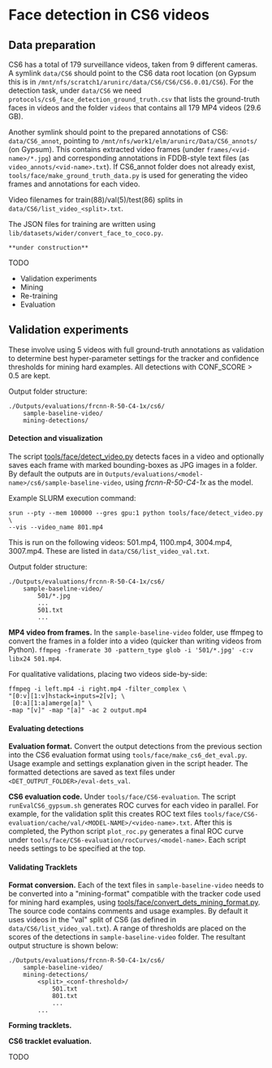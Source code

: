 # Face detection in CS6 videos

## Data preparation
CS6 has a total of 179 surveillance videos, taken from 9 different cameras. 
A symlink `data/CS6` should point to the CS6 data root location
(on Gypsum this is in `/mnt/nfs/scratch1/arunirc/data/CS6/CS6/CS6.0.01/CS6`). For the detection task, under `data/CS6` we need `protocols/cs6_face_detection_ground_truth.csv` that lists the ground-truth faces in videos and the folder `videos` that contains all 179 MP4 videos (29.6 GB).

Another symlink should point to the prepared annotations of CS6: `data/CS6_annot`, pointing to `/mnt/nfs/work1/elm/arunirc/Data/CS6_annots/` (on Gypsum). This contains extracted video frames (under `frames/<vid-name>/*.jpg`) and corresponding annotations in FDDB-style text files (as `video_annots/<vid-name>.txt`). If CS6_annot folder does not already exist, `tools/face/make_ground_truth_data.py` is used for generating the video frames and annotations for each video.

Video filenames for train(88)/val(5)/test(86) splits in `data/CS6/list_video_<split>.txt`.

The JSON files for training are written using `lib/datasets/wider/convert_face_to_coco.py`.



    **under construction**
TODO


* Validation experiments
* Mining
* Re-training
* Evaluation


## Validation experiments

These involve using 5 videos with full ground-truth annotations as validation to determine best hyper-parameter settings for the tracker and confidence thresholds for mining hard examples. All detections with CONF_SCORE > 0.5 are kept.

Output folder structure:
```
./Outputs/evaluations/frcnn-R-50-C4-1x/cs6/
    sample-baseline-video/
    mining-detections/
```


#### Detection and visualization

The script [tools/face/detect_video.py](tools/face/detect_video.py) detects faces in a video and optionally saves each frame with marked bounding-boxes as JPG images in a folder. By default the outputs are in `Outputs/evaluations/<model-name>/cs6/sample-baseline-video`, using *frcnn-R-50-C4-1x* as the model.

Example SLURM execution command: 
```
srun --pty --mem 100000 --gres gpu:1 python tools/face/detect_video.py \
--vis --video_name 801.mp4
```

This is run on the following videos: 501.mp4, 1100.mp4, 3004.mp4, 3007.mp4. These are listed in `data/CS6/list_video_val.txt`.

Output folder structure:
```
./Outputs/evaluations/frcnn-R-50-C4-1x/cs6/
    sample-baseline-video/
        501/*.jpg
        ...
        501.txt
        ...
```

**MP4 video from frames.** In the `sample-baseline-video` folder, use ffmpeg to convert the frames in a folder into a video (quicker than writing videos from Python). `ffmpeg -framerate 30 -pattern_type glob -i '501/*.jpg' -c:v libx24 501.mp4`.

For qualitative validations, placing two videos side-by-side:
```
ffmpeg -i left.mp4 -i right.mp4 -filter_complex \
"[0:v][1:v]hstack=inputs=2[v]; \
 [0:a][1:a]amerge[a]" \
-map "[v]" -map "[a]" -ac 2 output.mp4
```

#### Evaluating detections

**Evaluation format.** 
Convert the output detections from the previous section into the CS6 evaluation format using `tools/face/make_cs6_det_eval.py`. Usage example and settings explanation given in the script header. The formatted detections are saved as text files under `<DET_OUTPUT_FOLDER>/eval-dets_val`.


**CS6 evaluation code.** 
Under `tools/face/CS6-evaluation`. The script `runEvalCS6_gypsum.sh` generates ROC curves for each video in parallel. For example, for the validation split this creates ROC text files `tools/face/CS6-evaluation/cache/val/<MODEL-NAME>/<video-name>.txt`.
After this is completed, the Python script `plot_roc.py` generates a final ROC curve under `tools/face/CS6-evaluation/rocCurves/<model-name>`. Each script needs settings to be specified at the top. 



#### Validating Tracklets

**Format conversion.** Each of the text files in `sample-baseline-video` needs to be converted into a "mining-format" compatible with the tracker code used for mining hard examples, using [tools/face/convert_dets_mining_format.py](tools/face/convert_dets_mining_format.py). The source code contains comments and usage examples. By default it uses videos in the "val" split of CS6 (as defined in `data/CS6/list_video_val.txt`). A range of thresholds are placed on the scores of the detections in `sample-baseline-video` folder. The resultant output structure is shown below:

```
./Outputs/evaluations/frcnn-R-50-C4-1x/cs6/
    sample-baseline-video/
    mining-detections/
        <split>_<conf-threshold>/
            501.txt
            801.txt
            ...
        ...
```

**Forming tracklets.**


**CS6 tracklet evaluation.** 

TODO 